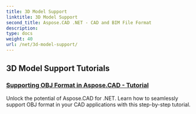 ```yaml
---
title: 3D Model Support
linktitle: 3D Model Support
second_title: Aspose.CAD .NET - CAD and BIM File Format
description: 
type: docs
weight: 40
url: /net/3d-model-support/
---
```


## 3D Model Support Tutorials
### [Supporting OBJ Format in Aspose.CAD - Tutorial](./supporting-obj-format-in-aspose-cad/)
Unlock the potential of Aspose.CAD for .NET. Learn how to seamlessly support OBJ format in your CAD applications with this step-by-step tutorial.